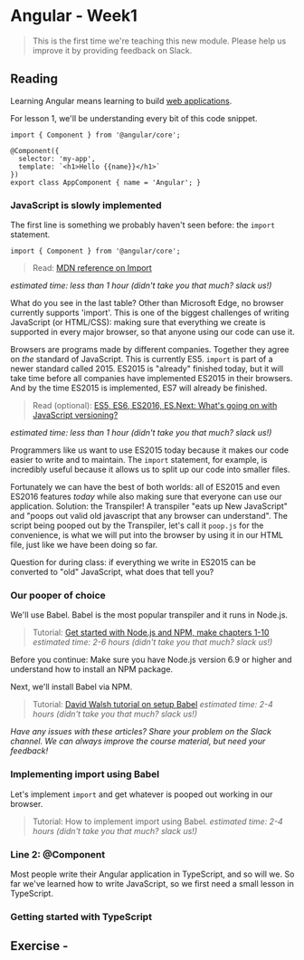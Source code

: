 # Angular - Week1

> This is the first time we're teaching this new module. Please help us improve it by providing feedback on Slack.

## Reading
Learning Angular means learning to build [web applications](http://angularexpo.com/).

For lesson 1, we'll be understanding every bit of this code snippet.

```
import { Component } from '@angular/core';

@Component({
  selector: 'my-app',
  template: `<h1>Hello {{name}}</h1>`
})
export class AppComponent { name = 'Angular'; }
```

### JavaScript is slowly implemented
The first line is something we probably haven't seen before: the `import` statement.
```
import { Component } from '@angular/core';
```

> Read: [MDN reference on Import](https://developer.mozilla.org/en-US/docs/Web/JavaScript/Reference/Statements/import)

_estimated time: less than 1 hour (didn't take you that much? slack us!)_

What do you see in the last table? Other than Microsoft Edge, no browser currently supports 'import'. This is one of the biggest challenges of writing JavaScript (or HTML/CSS): making sure that everything we create is supported in every major browser, so that anyone using our code can use it.

Browsers are programs made by different companies. Together they agree on *the* standard of JavaScript. This is currently ES5. `import` is part of a newer standard called 2015. ES2015 is "already" finished today, but it will take time before all companies have implemented ES2015 in their browsers. And by the time ES2015 is implemented, ES7 will already be finished.

> Read (optional): [ES5, ES6, ES2016, ES.Next: What's going on with JavaScript versioning?](https://benmccormick.org/2015/09/14/es5-es6-es2016-es-next-whats-going-on-with-javascript-versioning/)

_estimated time: less than 1 hour (didn't take you that much? slack us!)_

Programmers like us want to use ES2015 today because it makes our code easier to write and to maintain. The `import` statement, for example, is incredibly useful because it allows us to split up our code into smaller files. 

Fortunately we can have the best of both worlds: all of ES2015 and even ES2016 features _today_ while also making sure that everyone can use our application. Solution: the Transpiler! A transpiler "eats up New JavaScript" and "poops out valid old javascript that any browser can understand". The script being pooped out by the Transpiler, let's call it `poop.js` for the convenience, is what we will put into the browser by using it in our HTML file, just like we have been doing so far.

Question for during class: if everything we write in ES2015 can be converted to "old" JavaScript, what does that tell you?

### Our pooper of choice
We'll use Babel. Babel is the most popular transpiler and it runs in Node.js.

> Tutorial: [Get started with Node.js and NPM, make chapters 1-10](https://docs.npmjs.com/getting-started)
_estimated time: 2-6 hours (didn't take you that much? slack us!)_

Before you continue: Make sure you have Node.js version 6.9 or higher and understand how to install an NPM package.

Next, we'll install Babel via NPM.
> Tutorial: [David Walsh tutorial on setup Babel](https://davidwalsh.name/es2015-babel)
_estimated time: 2-4 hours (didn't take you that much? slack us!)_

_Have any issues with these articles? Share your problem on the Slack channel. We can always improve the course material, but need your feedback!_

### Implementing import using Babel
Let's implement `import` and get whatever is pooped out working in our browser.

> Tutorial: How to implement import using Babel.
_estimated time: 2-4 hours (didn't take you that much? slack us!)_





### Line 2: @Component
Most people write their Angular application in TypeScript, and so will we. So far we've learned how to write JavaScript, so we first need a small lesson in TypeScript.

### Getting started with TypeScript

## Exercise - 